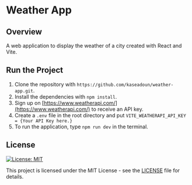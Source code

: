 # Weather App

## Overview
A web application to display the weather of a city created with React and Vite.

## Run the Project
1. Clone the repository with `https://github.com/kaseadoun/weather-app.git`.
2. Install the dependencies with `npm install`.
3. Sign up on [https://www.weatherapi.com/](https://www.weatherapi.com/) to receive an API key.
4. Create a `.env` file in the root directory and put `VITE_WEATHERAPI_API_KEY = {Your API Key here.}`
5. To run the application, type `npm run dev` in the terminal.

## License
[![License: MIT](https://img.shields.io/badge/License-MIT-yellow.svg)](https://opensource.org/licenses/MIT)

This project is licensed under the MIT License - see the [LICENSE](LICENSE) file for details.